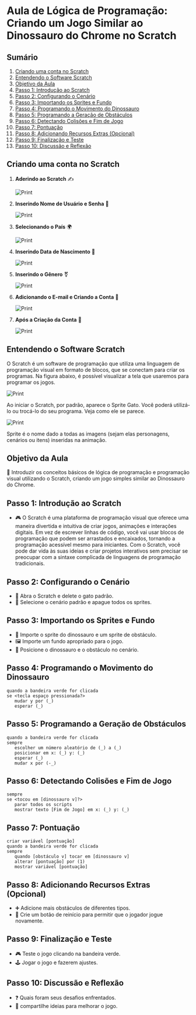 # Aula de Lógica de Programação: Criando um Jogo Similar ao Dinossauro do Chrome no Scratch

## Sumário
1. [Criando uma conta no Scratch](#criando-uma-conta-no-scratch)
2. [Entendendo o Software Scratch](#entendendo-o-software-scratch)
3. [Objetivo da Aula](#objetivo-da-aula)
4. [Passo 1: Introdução ao Scratch](#passo-1-introdução-ao-scratch)
5. [Passo 2: Configurando o Cenário](#passo-2-configurando-o-cenário)
6. [Passo 3: Importando os Sprites e Fundo](#passo-3-importando-os-sprites-e-fundo)
7. [Passo 4: Programando o Movimento do Dinossauro](#passo-4-programando-o-movimento-do-dinossauro)
8. [Passo 5: Programando a Geração de Obstáculos](#passo-5-programando-a-geração-de-obstáculos)
9. [Passo 6: Detectando Colisões e Fim de Jogo](#passo-6-detectando-colisões-e-fim-de-jogo)
10. [Passo 7: Pontuação](#passo-7-pontuação)
11. [Passo 8: Adicionando Recursos Extras (Opcional)](#passo-8-adicionando-recursos-extras-opcional)
12. [Passo 9: Finalização e Teste](#passo-9-finalização-e-teste)
13. [Passo 10: Discussão e Reflexão](#passo-10-discussão-e-reflexão)

## Criando uma conta no Scratch

1. **Aderindo ao Scratch** ✍️

   ![Print](https://2315530342-files.gitbook.io/~/files/v0/b/gitbook-x-prod.appspot.com/o/spaces%2FOO7Yvqvy4gttKvPdE8Xz%2Fuploads%2F1lAFP2Gr2kb6e89SFzf6%2Fimage.png?alt=media&token=47e1b447-d1b1-4426-ac11-cb88bf79dd36)

2. **Inserindo Nome de Usuário e Senha** 🔐

   ![Print](https://2315530342-files.gitbook.io/~/files/v0/b/gitbook-x-prod.appspot.com/o/spaces%2FOO7Yvqvy4gttKvPdE8Xz%2Fuploads%2FPWzfL5WXBt0AdbqyVcHA%2Fimage.png?alt=media&token=94af2304-bb0b-4d42-8f2b-148945d931fb)

3. **Selecionando o País** 🌍

   ![Print](https://2315530342-files.gitbook.io/~/files/v0/b/gitbook-x-prod.appspot.com/o/spaces%2FOO7Yvqvy4gttKvPdE8Xz%2Fuploads%2FTawyzJqoEGNTe5bCq8qY%2Fimage.png?alt=media&token=8c01354a-0f0c-46e7-b1c7-968a2eac8c50)

4. **Inserindo Data de Nascimento** 📅

   ![Print](https://2315530342-files.gitbook.io/~/files/v0/b/gitbook-x-prod.appspot.com/o/spaces%2FOO7Yvqvy4gttKvPdE8Xz%2Fuploads%2Fnpdo4MjiVvt5IvN0h4wP%2Fimage.png?alt=media&token=2a06512f-2df7-4a9e-8243-f3a0d3fc67ed)

5. **Inserindo o Gênero** ⚧️

   ![Print](https://2315530342-files.gitbook.io/~/files/v0/b/gitbook-x-prod.appspot.com/o/spaces%2FOO7Yvqvy4gttKvPdE8Xz%2Fuploads%2FLXKcJOIujJE6Ot3bUSRx%2Fimage.png?alt=media&token=63afd03f-f72f-491b-8837-c73a01f1400c)

6. **Adicionando o E-mail e Criando a Conta** 📧

   ![Print](https://2315530342-files.gitbook.io/~/files/v0/b/gitbook-x-prod.appspot.com/o/spaces%2FOO7Yvqvy4gttKvPdE8Xz%2Fuploads%2FC51FD3Grke6pVaG9Px5S%2Fimage.png?alt=media&token=1a355634-b67c-4d36-a6e7-55a2a7fbc44d)

7. **Após a Criação da Conta** 🚀

   ![Print](https://2315530342-files.gitbook.io/~/files/v0/b/gitbook-x-prod.appspot.com/o/spaces%2FOO7Yvqvy4gttKvPdE8Xz%2Fuploads%2FeirWN6sbDVwMQP9aQry4%2Fimage.png?alt=media&token=aa267fde-9fd6-4fad-b76f-41d745fa9c06)

## Entendendo o Software Scratch

O Scratch é um software de programação que utiliza uma linguagem de programação visual em formato de blocos, que se conectam para criar os programas.
Na figura abaixo, é possível visualizar a tela que usaremos para programar os jogos.

![Print](https://2315530342-files.gitbook.io/~/files/v0/b/gitbook-x-prod.appspot.com/o/spaces%2FOO7Yvqvy4gttKvPdE8Xz%2Fuploads%2FIk7PSypSiLJdewZBupua%2Fimage.png?alt=media&token=b5273d20-7579-4d19-b57f-124296598942)

Ao iniciar o Scratch, por padrão, aparece o Sprite Gato. Você poderá utilizá-lo ou trocá-lo do seu programa. Veja como ele se parece.

![Print](https://2315530342-files.gitbook.io/~/files/v0/b/gitbook-x-prod.appspot.com/o/spaces%2FOO7Yvqvy4gttKvPdE8Xz%2Fuploads%2FuagFmO2VeX0Luymj7Cew%2Fimage.png?alt=media&token=f84baac7-a83f-4df9-ae32-2fa180cd99cc)

Sprite é o nome dado a todas as imagens (sejam elas personagens, cenários ou itens) inseridas na animação.

## Objetivo da Aula
🚀 Introduzir os conceitos básicos de lógica de programação e programação visual utilizando o Scratch, criando um jogo simples similar ao Dinossauro do Chrome.

## Passo 1: Introdução ao Scratch
- 🎮 O Scratch é uma plataforma de programação visual que oferece uma maneira divertida e intuitiva de criar jogos, animações e interações digitais. Em vez de escrever linhas de código, você vai usar blocos de programação que podem ser arrastados e encaixados, tornando a programação acessível mesmo para iniciantes. Com o Scratch, você pode dar vida às suas ideias e criar projetos interativos sem precisar se preocupar com a sintaxe complicada de linguagens de programação tradicionais.

## Passo 2: Configurando o Cenário
- 🎨 Abra o Scratch e delete o gato padrão.
- 🔲 Selecione o cenário padrão e apague todos os sprites.

## Passo 3: Importando os Sprites e Fundo
- 🌟 Importe o sprite do dinossauro e um sprite de obstáculo.
- 🖼️ Importe um fundo apropriado para o jogo.
- 📏 Posicione o dinossauro e o obstáculo no cenário.

## Passo 4: Programando o Movimento do Dinossauro
```blocks
quando a bandeira verde for clicada
se <tecla espaço pressionada?>
   mudar y por (_)
   esperar (_)

```

## Passo 5: Programando a Geração de Obstáculos
```blocks
quando a bandeira verde for clicada
sempre
   escolher um número aleatório de (_) a (_)
   posicionar em x: (_) y: (_)
   esperar (_)
   mudar x por (-_)
```

## Passo 6: Detectando Colisões e Fim de Jogo
```blocks
sempre
se <tocou em [dinossauro v]?>
   parar todos os scripts
   mostrar texto [Fim de Jogo] em x: (_) y: (_)
```

## Passo 7: Pontuação
```blocks
criar variável [pontuação]
quando a bandeira verde for clicada
sempre
   quando [obstáculo v] tocar em [dinossauro v]
   alterar [pontuação] por (1)
   mostrar variável [pontuação]
```

## Passo 8: Adicionando Recursos Extras (Opcional)
- ➕ Adicione mais obstáculos de diferentes tipos.
- 🔁 Crie um botão de reinício para permitir que o jogador jogue novamente.

## Passo 9: Finalização e Teste
- 🎮 Teste o jogo clicando na bandeira verde.
- 🕹️ Jogar o jogo e fazerem ajustes.

## Passo 10: Discussão e Reflexão
- ❓ Quais foram seus desafios enfrentados.
- 🤖 compartilhe ideias para melhorar o jogo.
```

